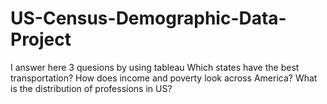 # US-Census-Demographic-Data-Project
I answer here 3 quesions by using tableau
Which states have the best transportation?
How does income and poverty look across America?
What is the distribution of professions in US?
